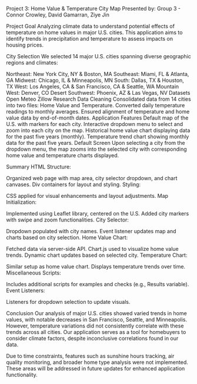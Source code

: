 Project 3: Home Value & Temperature City Map
Presented by: Group 3 - Connor Crowley, David Gamarran, Ziye Jin

Project Goal
Analyzing climate data to understand potential effects of temperature on home values in major U.S. cities. This application aims to identify trends in precipitation and temperature to assess impacts on housing prices.

City Selection
We selected 14 major U.S. cities spanning diverse geographic regions and climates:

Northeast: New York City, NY & Boston, MA
Southeast: Miami, FL & Atlanta, GA
Midwest: Chicago, IL & Minneapolis, MN
South: Dallas, TX & Houston, TX
West: Los Angeles, CA & San Francisco, CA & Seattle, WA
Mountain West: Denver, CO
Desert Southwest: Phoenix, AZ & Las Vegas, NV
Datasets
Open Meteo
Zillow Research
Data Cleaning
Consolidated data from 14 cities into two files: Home Value and Temperature.
Converted daily temperature readings to monthly averages.
Ensured alignment of temperature and home value data by end-of-month dates.
Application Features
Default map of the U.S. with markers for each city.
Interactive dropdown menu to select and zoom into each city on the map.
Historical home value chart displaying data for the past five years (monthly).
Temperature trend chart showing monthly data for the past five years.
Default Screen
Upon selecting a city from the dropdown menu, the map zooms into the selected city with corresponding home value and temperature charts displayed.

Summary
HTML Structure:

Organized web page with map area, city selector dropdown, and chart canvases.
Div containers for layout and styling.
Styling:

CSS applied for visual enhancements and layout adjustments.
Map Initialization:

Implemented using Leaflet library, centered on the U.S.
Added city markers with swipe and zoom functionalities.
City Selector:

Dropdown populated with city names.
Event listener updates map and charts based on city selection.
Home Value Chart:

Fetched data via server-side API.
Chart.js used to visualize home value trends.
Dynamic chart updates based on selected city.
Temperature Chart:

Similar setup as home value chart.
Displays temperature trends over time.
Miscellaneous Scripts:

Includes additional scripts for examples and checks (e.g., Results variable).
Event Listeners:

Listeners for dropdown selection to update visuals.


Conclusion
Our analysis of major U.S. cities showed varied trends in home values, with notable decreases in San Francisco, Seattle, and Minneapolis. However, temperature variations did not consistently correlate with these trends across all cities. Our application serves as a tool for homebuyers to consider climate factors, despite inconclusive correlations found in our data.

Due to time constraints, features such as sunshine hours tracking, air quality monitoring, and broader home type analysis were not implemented. These areas will be addressed in future updates for enhanced application functionality.
